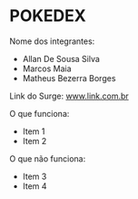 # POKEDEX

Nome dos integrantes: 
- Allan De Sousa Silva
- Marcos Maia
- Matheus Bezerra Borges

Link do Surge: www.link.com.br

O que funciona:
- Item 1
- Item 2

O que não funciona: 
- Item 3
- Item 4
